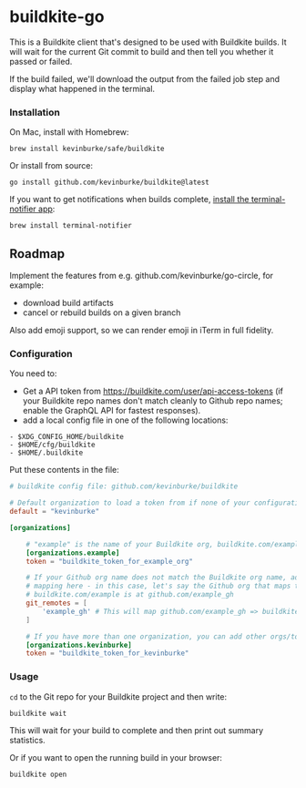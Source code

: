 # buildkite-go

This is a Buildkite client that's designed to be used with Buildkite builds. It
will wait for the current Git commit to build and then tell you whether it
passed or failed.

If the build failed, we'll download the output from the failed job step and
display what happened in the terminal.

### Installation

On Mac, install with Homebrew:

```
brew install kevinburke/safe/buildkite
```

Or install from source:

```
go install github.com/kevinburke/buildkite@latest
```

If you want to get notifications when builds complete, [install the
terminal-notifier app][terminal-notifier]:

```
brew install terminal-notifier
```

[terminal-notifier]: https://github.com/julienXX/terminal-notifier

## Roadmap

Implement the features from e.g. github.com/kevinburke/go-circle, for example:

- download build artifacts
- cancel or rebuild builds on a given branch

Also add emoji support, so we can render emoji in iTerm in full fidelity.

### Configuration

You need to:

- Get a API token from https://buildkite.com/user/api-access-tokens (if your
  Buildkite repo names don't match cleanly to Github repo names; enable the
  GraphQL API for fastest responses).
- add a local config file in one of the following locations:

```
- $XDG_CONFIG_HOME/buildkite
- $HOME/cfg/buildkite
- $HOME/.buildkite
```

Put these contents in the file:

```toml
# buildkite config file: github.com/kevinburke/buildkite

# Default organization to load a token from if none of your configurations match.
default = "kevinburke"

[organizations]

    # "example" is the name of your Buildkite org, buildkite.com/example
    [organizations.example]
    token = "buildkite_token_for_example_org"

    # If your Github org name does not match the Buildkite org name, add a
    # mapping here - in this case, let's say the Github org that maps to
    # buildkite.com/example is at github.com/example_gh
    git_remotes = [
        'example_gh' # This will map github.com/example_gh => buildkite.com/example
    ]

    # If you have more than one organization, you can add other orgs/tokens
    [organizations.kevinburke]
    token = "buildkite_token_for_kevinburke"
```

### Usage

`cd` to the Git repo for your Buildkite project and then write:

```
buildkite wait
```

This will wait for your build to complete and then print out summary statistics.

Or if you want to open the running build in your browser:

```
buildkite open
```
